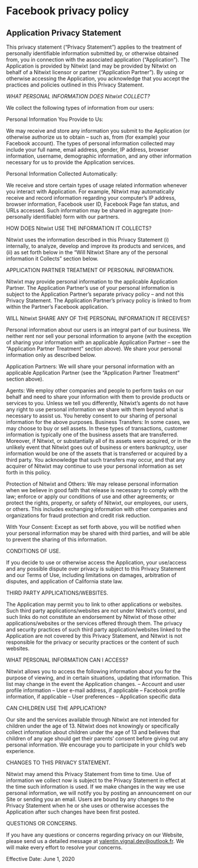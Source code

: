 # Facebook privacy policy

##  Application Privacy Statement

This privacy statement (“Privacy Statement”) applies to the treatment of personally identifiable information submitted by, or otherwise obtained from, you in connection with the associated application (“Application”). The Application is provided by Nitwixt (and may be provided by Nitwixt on behalf of a Nitwixt licensor or partner (“Application Partner”). By using or otherwise accessing the Application, you acknowledge that you accept the practices and policies outlined in this Privacy Statement.

*WHAT PERSONAL INFORMATION DOES Nitwixt COLLECT?*

We collect the following types of information from our users:

Personal Information You Provide to Us:

We may receive and store any information you submit to the Application (or otherwise authorize us to obtain – such as, from (for example) your Facebook account). The types of personal information collected may include your full name, email address, gender, IP address, browser information, username, demographic information, and any other information necessary for us to provide the Application services.

Personal Information Collected Automatically:

We receive and store certain types of usage related information whenever you interact with Application. For example, Nitwixt may automatically receive and record information regarding your computer’s IP address, browser information, Facebook user ID, Facebook Page fan status, and URLs accessed. Such information may be shared in aggregate (non-personally identifiable) form with our partners.

HOW DOES Nitwixt USE THE INFORMATION IT COLLECTS?

Nitwixt uses the information described in this Privacy Statement (i) internally, to analyze, develop and improve its products and services, and (ii) as set forth below in the “Will Nitwixt Share any of the personal information it Collects” section below.

APPLICATION PARTNER TREATMENT OF PERSONAL INFORMATION.

Nitwixt may provide personal information to the applicable Application Partner. The Application Partner’s use of your personal information is subject to the Application Partner’s separate privacy policy – and not this Privacy Statement. The Application Partner’s privacy policy is linked to from within the Partner’s Facebook application.

WILL Nitwixt SHARE ANY OF THE PERSONAL INFORMATION IT RECEIVES?

Personal information about our users is an integral part of our business. We neither rent nor sell your personal information to anyone (with the exception of sharing your information with an applicable Application Partner – see the “Application Partner Treatment” section above). We share your personal information only as described below.

Application Partners: We will share your personal information with an applicable Application Partner (see the “Application Partner Treatment” section above).

Agents: We employ other companies and people to perform tasks on our behalf and need to share your information with them to provide products or services to you. Unless we tell you differently, Nitwixt’s agents do not have any right to use personal information we share with them beyond what is necessary to assist us. You hereby consent to our sharing of personal information for the above purposes. Business Transfers: In some cases, we may choose to buy or sell assets. In these types of transactions, customer information is typically one of the business assets that are transferred. Moreover, if Nitwixt, or substantially all of its assets were acquired, or in the unlikely event that Nitwixt goes out of business or enters bankruptcy, user information would be one of the assets that is transferred or acquired by a third party. You acknowledge that such transfers may occur, and that any acquirer of Nitwixt may continue to use your personal information as set forth in this policy.

Protection of Nitwixt and Others: We may release personal information when we believe in good faith that release is necessary to comply with the law; enforce or apply our conditions of use and other agreements; or protect the rights, property, or safety of Nitwixt, our employees, our users, or others. This includes exchanging information with other companies and organizations for fraud protection and credit risk reduction.

With Your Consent: Except as set forth above, you will be notified when your personal information may be shared with third parties, and will be able to prevent the sharing of this information.

CONDITIONS OF USE.

If you decide to use or otherwise access the Application, your use/access and any possible dispute over privacy is subject to this Privacy Statement and our Terms of Use, including limitations on damages, arbitration of disputes, and application of California state law.

THIRD PARTY APPLICATIONS/WEBSITES.

The Application may permit you to link to other applications or websites. Such third party applications/websites are not under Nitwixt’s control, and such links do not constitute an endorsement by Nitwixt of those other applications/websites or the services offered through them. The privacy and security practices of such third party application/websites linked to the Application are not covered by this Privacy Statement, and Nitwixt is not responsible for the privacy or security practices or the content of such websites.

WHAT PERSONAL INFORMATION CAN I ACCESS?

Nitwixt allows you to access the following information about you for the purpose of viewing, and in certain situations, updating that information. This list may change in the event the Application changes.
– Account and user profile information
– User e-mail address, if applicable
– Facebook profile information, if applicable
– User preferences
– Application specific data

CAN CHILDREN USE THE APPLICATION?

Our site and the services available through Nitwixt are not intended for children under the age of 13. Nitwixt does not knowingly or specifically collect information about children under the age of 13 and believes that children of any age should get their parents’ consent before giving out any personal information. We encourage you to participate in your child’s web experience.

CHANGES TO THIS PRIVACY STATEMENT.

Nitwixt may amend this Privacy Statement from time to time. Use of information we collect now is subject to the Privacy Statement in effect at the time such information is used. If we make changes in the way we use personal information, we will notify you by posting an announcement on our Site or sending you an email. Users are bound by any changes to the Privacy Statement when he or she uses or otherwise accesses the Application after such changes have been first posted.

QUESTIONS OR CONCERNS.

If you have any questions or concerns regarding privacy on our Website, please send us a detailed message at valentin.vignal.dev@outlook.fr. We will make every effort to resolve your concerns.

Effective Date: June 1, 2020